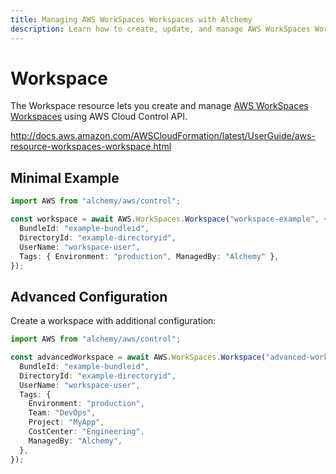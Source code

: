 ```yaml
---
title: Managing AWS WorkSpaces Workspaces with Alchemy
description: Learn how to create, update, and manage AWS WorkSpaces Workspaces using Alchemy Cloud Control.
---
```


# Workspace

The Workspace resource lets you create and manage [AWS WorkSpaces Workspaces](https://docs.aws.amazon.com/workspaces/latest/userguide/) using AWS Cloud Control API.

http://docs.aws.amazon.com/AWSCloudFormation/latest/UserGuide/aws-resource-workspaces-workspace.html

## Minimal Example

```ts
import AWS from "alchemy/aws/control";

const workspace = await AWS.WorkSpaces.Workspace("workspace-example", {
  BundleId: "example-bundleid",
  DirectoryId: "example-directoryid",
  UserName: "workspace-user",
  Tags: { Environment: "production", ManagedBy: "Alchemy" },
});
```

## Advanced Configuration

Create a workspace with additional configuration:

```ts
import AWS from "alchemy/aws/control";

const advancedWorkspace = await AWS.WorkSpaces.Workspace("advanced-workspace", {
  BundleId: "example-bundleid",
  DirectoryId: "example-directoryid",
  UserName: "workspace-user",
  Tags: {
    Environment: "production",
    Team: "DevOps",
    Project: "MyApp",
    CostCenter: "Engineering",
    ManagedBy: "Alchemy",
  },
});
```

